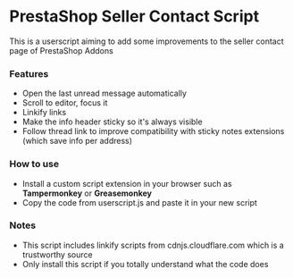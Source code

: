 # PrestaShop Seller Contact Script
This is a userscript aiming to add some improvements to the seller contact page of PrestaShop Addons

### Features
- Open the last unread message automatically
- Scroll to editor, focus it
- Linkify links
- Make the info header sticky so it's always visible
- Follow thread link to improve compatibility with sticky notes extensions (which save info per address)

### How to use
- Install a custom script extension in your browser such as **Tampermonkey** or **Greasemonkey**
- Copy the code from userscript.js and paste it in your new script

### Notes
- This script includes linkify scripts from cdnjs.cloudflare.com which is a trustworthy source
- Only install this script if you totally understand what the code does

